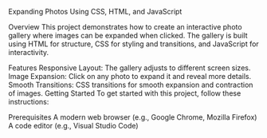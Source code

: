 Expanding Photos Using CSS, HTML, and JavaScript

Overview
This project demonstrates how to create an interactive photo gallery where images can be expanded when clicked. The gallery is built using HTML for structure, CSS for styling and transitions, and JavaScript for interactivity.

Features
Responsive Layout: The gallery adjusts to different screen sizes.
Image Expansion: Click on any photo to expand it and reveal more details.
Smooth Transitions: CSS transitions for smooth expansion and contraction of images.
Getting Started
To get started with this project, follow these instructions:

Prerequisites
A modern web browser (e.g., Google Chrome, Mozilla Firefox)
A code editor (e.g., Visual Studio Code)
